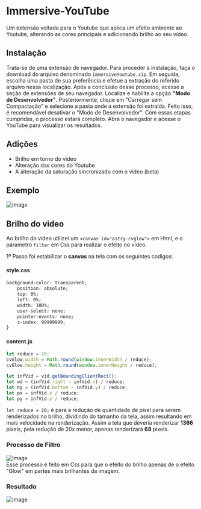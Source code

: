 # Immersive-YouTube
Um extensão voltada para o Youtube que aplica um efeito ambiente ao Youtube, alterando as cores principais e adicionando brilho ao seu vídeo.

## Instalação
Trata-se de uma extensão de navegador. Para proceder à instalação, faça o download do arquivo denominado ```immersiveYoutube.zip```. Em seguida, escolha uma pasta de sua preferência e efetue a extração do referido arquivo nessa localização. Após a conclusão desse processo, acesse a seção de extensões de seu navegador. Localize e habilite a opção **"Modo de Desenvolvedor"**. Posteriormente, clique em "Carregar sem Compactação" e selecione a pasta onde a extensão foi extraída. Feito isso, é recomendável desativar o "Modo de Desenvolvedor". Com essas etapas cumpridas, o processo estará completo. Abra o navegador e acesse o YouTube para visualizar os resultados.

## Adições
- Brilho em torno do video
- Alteração das cores do Youtube
- A alteração da saturação sincronizado com o video (beta)

## Exemplo
![image](https://github.com/Astro815/Immersive-YouTube/assets/103153597/267ab755-ef2b-4592-be44-b5ee1af38b1e)


## Brilho do video
Ao brilho do video utilizei um ```<canvas id="astry-cvglow">``` em Html, e o parametro ```filter``` em Css para realizar o efeito no video.

1º Passo foi estabilizar o **canvas** na tela com os seguintes codigos:

#### style.css
```css
background-color: transparent;
    position: absolute;
    top: 0%;
    left: 0%;
    width: 100%;
    user-select: none;
    pointer-events: none;
    z-index: 99999999;
}
```

#### content.js
```js
let reduce = 20;
cvGlow.width = Math.round(window.innerWidth / reduce);
cvGlow.height = Math.round(window.innerHeight / reduce);

let infVid = vid.getBoundingClientRect();
let wd = (infVid.right - infVid.x) / reduce;
let hg = (infVid.bottom - infVid.y) / reduce;
let px = infVid.x / reduce;
let py = infVid.y / reduce;
```
```let reduce = 20;``` é para a redução de quantidade de pixel para serem renderizados no brilho, dividindo do tamanho da tela, assim resultando em mais velocidade na renderização.
Assim a tela que deveria renderizar **1366** pixels, pela redução de 20x menor, apenas renderizará **68** pixels.

### Processo de Filtro
![image](https://github.com/Astro815/Immersive-YouTube/assets/103153597/9fcebf1a-748c-4794-acf2-8794a13691ff)<br>
Esse processo é feito em Css para que o efeito do brilho apenas de o efeito "Glow" em partes mais brilhantes da imagem.

### Resultado
![image](https://github.com/Astro815/Immersive-YouTube/assets/103153597/8d11ac6e-d2b3-4e22-a022-ced83b55fc22)
